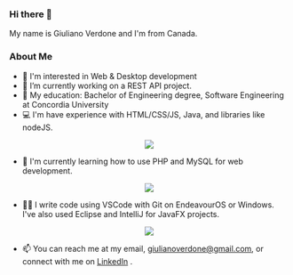 ### Hi there 👋

My name is Giuliano Verdone and I'm from Canada.

### About Me

- 👀 I'm interested in Web & Desktop development 
- 🔭 I’m currently working on a REST API project.
- 💬 My education: Bachelor of Engineering degree, Software Engineering at Concordia University
- 💻 I'm have experience with HTML/CSS/JS, Java, and libraries like nodeJS.
<p align="center">
  <a href="https://skillicons.dev">
    <img src="https://skillicons.dev/icons?i=html,css,js,java,nodejs" />
  </a>
</p>

- 🌱 I'm currently learning how to use PHP and MySQL for web development.
<p align="center">
  <a href="https://skillicons.dev">
    <img src="https://skillicons.dev/icons?i=php,mysql" />
  </a>
</p>

- 👨‍💻 I write code using VSCode with Git on EndeavourOS or Windows. I've also used Eclipse and IntelliJ for JavaFX projects. 
<p align="center">
  <a href="https://skillicons.dev">
    <img src="https://skillicons.dev/icons?i=vscode,git,linux,eclipse,idea" />
  </a>
</p>

- 📫 You can reach me at my email, giulianoverdone@gmail.com, or connect with me on [LinkedIn](https://www.linkedin.com/in/giuliano-verdone-33186921b/) .
